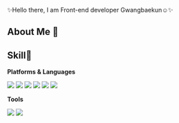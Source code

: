 

<!--
**gwangbaekun/gwangbaekun** is a ✨ _special_ ✨ repository because its `README.md` (this file) appears on your GitHub profile.

Here are some ideas to get you started:

- 🔭 I’m currently working on ...
- 🌱 I’m currently learning ...
- 👯 I’m looking to collaborate on ...
- 🤔 I’m looking for help with ...
- 💬 Ask me about ...
- 📫 How to reach me: ...
- 😄 Pronouns: ...
- ⚡ Fun fact: ...
-->


<p>✨Hello there, I am Front-end developer Gwangbaekun☺️✨</p>

## About Me 👻

<h2>Skill💪</h2>


<p><b>Platforms & Languages</b></p>

  <img src="https://img.shields.io/badge/React-61DAFB?style=flat-square&logo=React&logoColor=black" style="display:inline-block"/> <img src="https://img.shields.io/badge/Redux-764ABC?style=flat-square&amp;logo=Redux&amp;logoColor=white" style="display:inline-block"> <img src="https://img.shields.io/badge/HTML5-e74c3c?style=flat-square&amp;logo=HTML5&amp;logoColor=white" style="display:inline-block"> <img src="https://img.shields.io/badge/CSS3-0A84FF?style=flat-square&amp;logo=CSS3&amp;logoColor=white" style="display:inline-block"> <img src="https://img.shields.io/badge/SCSS-fd79a8?style=flat-square&amp;logo=Sass&amp;logoColor=white" style="display:inline-block"> <img src="https://img.shields.io/badge/styled%2Dcomponents-DB7093?style=flat-square&amp;logo=styled%2Dcomponents&amp;logoColor=white" style="display:inline-block">



<p><b>Tools</b></p>

<img src="https://img.shields.io/badge/Firebase-FFCA28?style=flat-square&logo=Firebase&logoColor=black" style="display:inline-block"/> <img src="https://img.shields.io/badge/GitHub-181717?style=flat-square&logo=GitHub&logoColor=white" style="display:inline-block"/>









